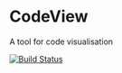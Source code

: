 # CodeView
A tool for code visualisation

[![Build Status](https://travis-ci.org/e13mort/CodeView.svg?branch=master)](https://travis-ci.org/e13mort/CodeView) 